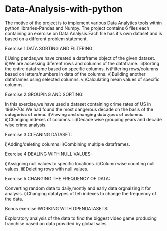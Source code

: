 # Data-Analysis-with-python
The motive of the project is to implement various Data Analytics tools within python libraries-Pandas and Numpy.
The project contains 6 files each containing an exercise on Data Analysis.Each file has it's own dataset and is based on a different problem statement.

Exercise 1:DATA SORTING AND FILTERING:

i)Using pandas,we have created a dataframe object of the given dataset.
ii)We are accessing diferent rows and columns of the dataframe.
iii)Sorting the entire dataframe based on specific columns.
iv)Filtering rows/columns based on letters/numbers in data of the columns.
v)Building another dataframes using selected columns.
vi)Calculating mean values of specific columns.


Exercise 2:GROUPING AND SORTING:

In this exercise,we have used a dataset containing crime rates of US in 1960-70s.We had found the most dangerous decade on the basis of the categories of crime.
i)Viewing and changing datatypes of columns.
ii)Changing indexes of columns.
iii)Decade wise grouping years and decade wise crime analysis.

Exercise 3:CLEANING DATASET:

i)Adding/deleting columns
ii)Combining multiple dataframes.

Exercise 4:DEALING WITH NULL VALUES:

i)Assigning null values to specific locations.
ii)Column wise counting null values.
iii)Deleting rows with null values.

Exercise 5:CHANGING THE FREQUENCY OF DATA:

Converting random data to daily,montly and early data orgnaizing it for analysis.
i)Changing datatypes of teh indexes to change the frequency of the data.

Bonus exercise:WORKING WITH OPENDATASETS:

Exploratory analysis of the data to find the biggest video game producing franchise based on data provided by global sales
